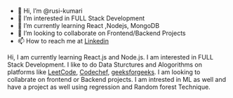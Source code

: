 - 👋 Hi, I’m @rusi-kumari
- 👀 I’m interested in FULL Stack Development
- 🌱 I’m currently learning React ,Nodejs, MongoDB
- 💞️ I’m looking to collaborate on Frontend/Backend Projects
- 📫 How to reach me at <a href="linkedin.com/in/rusi-kumari-6560b41a6">Linkedin</a>

<!---
rushi-kumari/rushi-kumari is a ✨ special ✨ repository because its `README.md` (this file) appears on your GitHub profile.
You can click the Preview link to take a look at your changes.
--->

Hi, I am currently learning React.js and Node.js. I am interested in FULL Stack Development. I like to do Data Sturctures and Alogorithms on platforms like
<a href="https://leetcode.com/rushi124/">LeetCode</a>, <a href="https://www.codechef.com/users/rushi124">Codechef</a>, <a href="https://auth.geeksforgeeks.org/user/rushi2rushionline/practice">geeksforgeeks</a>.
I am looking to collabrate on frontend or Backend projects. I am intrested in ML as well and have a project as well using regression and Random forest Technique.
